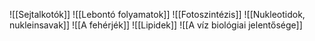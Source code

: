 ![[Sejtalkotók]]
![[Lebontó folyamatok]]
![[Fotoszintézis]]
![[Nukleotidok, nukleinsavak]]
![[A fehérjék]]
![[Lipidek]]
![[A víz biológiai jelentősége]]